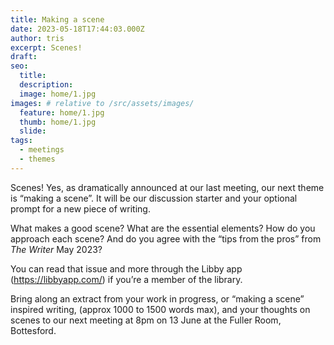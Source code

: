 ```yaml
---
title: Making a scene
date: 2023-05-18T17:44:03.000Z
author: tris
excerpt: Scenes!
draft: 
seo:
  title:
  description:
  image: home/1.jpg
images: # relative to /src/assets/images/
  feature: home/1.jpg
  thumb: home/1.jpg
  slide:
tags:
  - meetings
  - themes
---
```


Scenes! Yes, as dramatically announced at our last meeting, our next theme is “making a scene”. It will be our discussion starter and your optional prompt for a new piece of writing. 

What makes a good scene? What are the essential elements? How do you approach each scene? And do you agree with the “tips from the pros” from _The Writer_ May 2023?

You can read that issue and more through the Libby app (https://libbyapp.com/) if you’re a member of the library. 

Bring along an extract from your work in progress, or “making a scene” inspired writing, (approx 1000 to 1500 words max), and your thoughts on scenes to our next meeting at 8pm on 13 June at the Fuller Room, Bottesford.